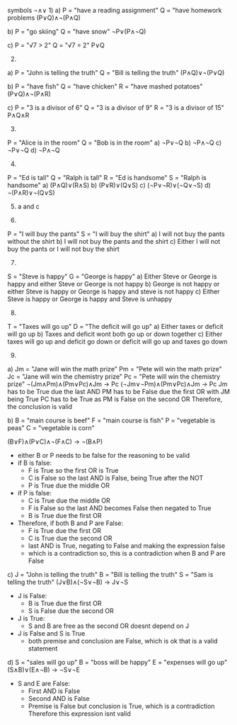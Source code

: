 symbols ¬∧∨
1)
a)
P = "have a reading assignment"
Q = "have homework problems
(P∨Q)∧¬(P∧Q)

b)
P = "go skiing"
Q = "have snow"
¬P∨(P∧¬Q)

c)
P = "√7 > 2"
Q = "√7 = 2"
P∨Q

2)
a)
P = "John is telling the truth"
Q = "Bill is telling the truth"
(P∧Q)∨¬(P∨Q)

b)
P = "have fish"
Q = "have chicken"
R = "have mashed potatoes"
(P∨Q)∧¬(P∧R)

c)
P = "3 is a divisor of 6"
Q = "3 is a divisor of 9"
R = "3 is a divisor of 15"
P∧Q∧R

3)
P = "Alice is in the room"
Q = "Bob is in the room"
a) ¬P∨¬Q
b) ¬P∧¬Q
c) ¬P∨¬Q
d) ¬P∧¬Q

4)
P = "Ed is tall"
Q = "Ralph is tall"
R = "Ed is handsome"
S = "Ralph is handsome"
a) (P∧Q)∨(R∧S)
b) (P∨R)∨(Q∨S)
c) (¬P∨¬R)∨(¬Q∨¬S)
d) ¬(P∧R)∨¬(Q∨S)

5) a and c

6)
P = "I will buy the pants"
S = "I will buy the shirt"
a) I will not buy the pants without the shirt
b) I will not buy the pants and the shirt
c) Either I will not buy the pants or I will not buy the shirt

7)
S = "Steve is happy"
G = "George is happy"
a) Either Steve or George is happy and either Steve or George is not happy
b) George is not happy or either Steve is happy or George is happy and steve is not happy
c) Either Steve is happy or George is happy and Steve is unhappy

8)
T = "Taxes will go up"
D = "The deficit will go up"
a) Either taxes or deficit will go up
b) Taxes and deficit wont both go up or down together
c) Either taxes will go up and deficit go down or deficit will go up and taxes go down

9)
a)
Jm = "Jane will win the math prize"
Pm = "Pete will win the math prize"
Jc = "Jane will win the chemistry prize"
Pc = "Pete will win the chemistry prize"
¬(Jm∧Pm)∧(Pm∨Pc)∧Jm -> Pc
(¬Jm∨¬Pm)∧(Pm∨Pc)∧Jm -> Pc
Jm has to be True due the last AND
PM has to be False due the first OR with JM being True
PC has to be True as PM is False on the second OR
Therefore, the conclusion is valid

b)
B = "main course is beef"
F = "main course is fish"
P = "vegetable is peas"
C = "vegetable is corn"

(B∨F)∧(P∨C)∧¬(F∧C) -> ¬(B∧P)
- either B or P needs to be false for the reasoning to be valid
- if B is false:
  - F is True so the first OR is True
  - C is False so the last AND is False, being True after the NOT
  - P is True due the middle OR
- if P is false:
  - C is True due the middle OR
  - F is False so the last AND becomes False then negated to True
  - B is True due the first OR
- Therefore, if both B and P are False:
  - F is True due the first OR
  - C is True due the second OR
  - last AND is True, negating to False and making the expression false
  - which is a contradiction
so, this is a contradiction when B and P are False

c)
J = "John is telling the truth"
B = "Bill is telling the truth"
S = "Sam is telling the truth"
(J∨B)∧(¬S∨¬B) -> J∨¬S

- J is False:
  - B is True due the first OR
  - S is False due the second OR
- J is True:
  - S and B are free as the second OR doesnt depend on J
- J is False and S is True
  - both premise and conclusion are False, which is ok
that is a valid statement

d)
S = "sales will go up"
B = "boss will be happy"
E = "expenses will go up"
(S∧B)∨(E∧¬B) -> ¬S∨¬E

- S and E are False:
  - First AND is False
  - Second AND is False
  - Premise is False but conclusion is True, which is a contradiction
Therefore this expression isnt valid
